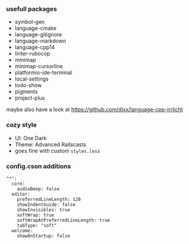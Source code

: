 ### usefull packages
- symbol-gen
- language-cmake
- language-gitignore
- language-markdown
- language-cpp14
- linter-rubocop
- minimap
- minimap-cursorline
- platformio-ide-terminal
- local-settings
- todo-show
- pigments
- project-plus

maybe also have a look at https://github.com/dixx/language-cpp-irrlicht

### cozy style
- UI: One Dark
- Theme: Advanced Railscasts
- goes fine with custom `styles.less`

### config.cson additions
```
"*":
  core:
    audioBeep: false
  editor:
    preferredLineLength: 120
    showIndentGuide: false
    showInvisibles: true
    softWrap: true
    softWrapAtPreferredLineLength: true
    tabType: "soft"
  welcome:
    showOnStartup: false
```
